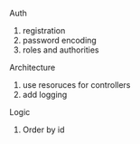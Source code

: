 Auth
1. registration
2. password encoding
3. roles and authorities

Architecture

1. use resoruces for controllers
2. add logging

Logic
1. Order by id
